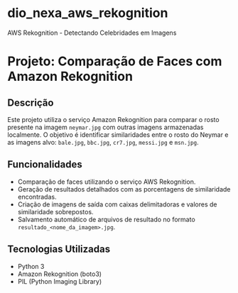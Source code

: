 # dio_nexa_aws_rekognition
AWS Rekognition - Detectando Celebridades em Imagens

# Projeto: Comparação de Faces com Amazon Rekognition

## Descrição
Este projeto utiliza o serviço Amazon Rekognition para comparar o rosto presente na imagem `neymar.jpg` com outras imagens armazenadas localmente. O objetivo é identificar similaridades entre o rosto do Neymar e as imagens alvo: `bale.jpg`, `bbc.jpg`, `cr7.jpg`, `messi.jpg` e `msn.jpg`.

## Funcionalidades
- Comparação de faces utilizando o serviço AWS Rekognition.
- Geração de resultados detalhados com as porcentagens de similaridade encontradas.
- Criação de imagens de saída com caixas delimitadoras e valores de similaridade sobrepostos.
- Salvamento automático de arquivos de resultado no formato `resultado_<nome_da_imagem>.jpg`.


## Tecnologias Utilizadas
- Python 3
- Amazon Rekognition (boto3)
- PIL (Python Imaging Library)
